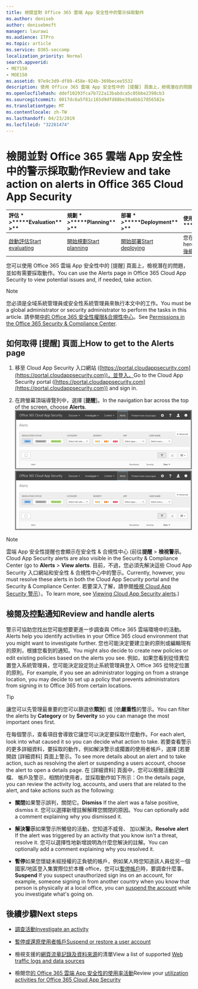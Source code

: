 ```yaml
---
title: 檢閱並對 Office 365 雲端 App 安全性中的警示採取動作
ms.author: deniseb
author: denisebmsft
manager: laurawi
ms.audience: ITPro
ms.topic: article
ms.service: O365-seccomp
localization_priority: Normal
search.appverid:
- MET150
- MOE150
ms.assetid: 97e9c3d9-df89-458e-924b-369becee5532
description: 使用 Office 365 雲端 App 安全性中的 [提醒] 頁面上，檢視潛在的問題，並採取動作。 您可以關閉或解決的警示，並如有必要，擱置的使用者帳戶。
ms.openlocfilehash: ddef10293fca7b722a13babdca5c05bbe2398cb3
ms.sourcegitcommit: 0017dc6a5f81c165d9dfd88be39a6bb17856582e
ms.translationtype: MT
ms.contentlocale: zh-TW
ms.lasthandoff: 04/23/2019
ms.locfileid: "32261474"
---
```

# <a name="review-and-take-action-on-alerts-in-office-365-cloud-app-security"></a><span data-ttu-id="deeb5-104">檢閱並對 Office 365 雲端 App 安全性中的警示採取動作</span><span class="sxs-lookup"><span data-stu-id="deeb5-104">Review and take action on alerts in Office 365 Cloud App Security</span></span>
  
|<span data-ttu-id="deeb5-105">評估 \* *\>*\*</span><span class="sxs-lookup"><span data-stu-id="deeb5-105">\*\*\*\*Evaluation\*\* \>\*\*</span></span>|<span data-ttu-id="deeb5-106">規劃 \* *\>*\*</span><span class="sxs-lookup"><span data-stu-id="deeb5-106">\*\*\*\*Planning\*\* \>\*\*</span></span>|<span data-ttu-id="deeb5-107">部署 \* *\>*\*</span><span class="sxs-lookup"><span data-stu-id="deeb5-107">\*\*\*\*Deployment\*\* \>\*\*</span></span>|<span data-ttu-id="deeb5-108">使用率 \* \* \*</span><span class="sxs-lookup"><span data-stu-id="deeb5-108">\*\*\*\*Utilization\*\*\*\*</span></span>|
|:-----|:-----|:-----|:-----|
|[<span data-ttu-id="deeb5-109">啟動評估</span><span class="sxs-lookup"><span data-stu-id="deeb5-109">Start evaluating</span></span>](office-365-cas-overview.md) <br/> |[<span data-ttu-id="deeb5-110">開始規劃</span><span class="sxs-lookup"><span data-stu-id="deeb5-110">Start planning</span></span>](get-ready-for-office-365-cas.md) <br/> |[<span data-ttu-id="deeb5-111">開始部署</span><span class="sxs-lookup"><span data-stu-id="deeb5-111">Start deploying</span></span>](turn-on-office-365-cas.md) <br/> |<span data-ttu-id="deeb5-112">您在此處 ！</span><span class="sxs-lookup"><span data-stu-id="deeb5-112">You are here!</span></span>  <br/> [<span data-ttu-id="deeb5-113">後續步驟</span><span class="sxs-lookup"><span data-stu-id="deeb5-113">Next steps</span></span>](#next-steps) <br/> |
   
<span data-ttu-id="deeb5-114">您可以使用 Office 365 雲端 App 安全性中的 [提醒] 頁面上，檢視潛在的問題，並如有需要採取動作。</span><span class="sxs-lookup"><span data-stu-id="deeb5-114">You can use the Alerts page in Office 365 Cloud App Security to view potential issues and, if needed, take action.</span></span>
  
> [!NOTE]
> <span data-ttu-id="deeb5-115">您必須是全域系統管理員或安全性系統管理員來執行本文中的工作。</span><span class="sxs-lookup"><span data-stu-id="deeb5-115">You must be a global administrator or security administrator to perform the tasks in this article.</span></span> <span data-ttu-id="deeb5-116">請參閱[中的 Office 365 安全性權限&amp;合規性中心](permissions-in-the-security-and-compliance-center.md)。</span><span class="sxs-lookup"><span data-stu-id="deeb5-116">See [Permissions in the Office 365 Security &amp; Compliance Center](permissions-in-the-security-and-compliance-center.md).</span></span> 
  
## <a name="how-to-get-to-the-alerts-page"></a><span data-ttu-id="deeb5-117">如何取得 [提醒] 頁面上</span><span class="sxs-lookup"><span data-stu-id="deeb5-117">How to get to the Alerts page</span></span>

1. <span data-ttu-id="deeb5-118">移至 Cloud App Security 入口網站 ([https://portal.cloudappsecurity.com](https://portal.cloudappsecurity.com))，並登入。</span><span class="sxs-lookup"><span data-stu-id="deeb5-118">Go to the Cloud App Security portal ([https://portal.cloudappsecurity.com](https://portal.cloudappsecurity.com)) and sign in.</span></span>
  
2. <span data-ttu-id="deeb5-119">在跨螢幕頂端導覽列中，選擇 [**提醒**]。</span><span class="sxs-lookup"><span data-stu-id="deeb5-119">In the navigation bar across the top of the screen, choose **Alerts**.</span></span><br/><span data-ttu-id="deeb5-120">![在 [提醒] 頁面中，您可以看到所觸發的警示和採取任何動作。](media/3b53d4c9-4b13-435d-8547-8c0f9ae6b914.png)</span><span class="sxs-lookup"><span data-stu-id="deeb5-120">![On the Alerts page, you can see alerts that were triggered and any actions taken.](media/3b53d4c9-4b13-435d-8547-8c0f9ae6b914.png)</span></span>
 
> [!NOTE]
> <span data-ttu-id="deeb5-121">雲端 App 安全性提醒也會顯示在安全性 & 合規性中心 (前往**提醒** > **檢視警示**。</span><span class="sxs-lookup"><span data-stu-id="deeb5-121">Cloud App Security alerts are also visible in the Security & Compliance Center (go to **Alerts** > **View alerts**.</span></span> <span data-ttu-id="deeb5-122">目前，不過，您必須先解決這些 Cloud App Security 入口網站和安全性 & 合規性中心中的警示。</span><span class="sxs-lookup"><span data-stu-id="deeb5-122">Currently, however, you must resolve these alerts in both the Cloud App Security portal and the Security & Compliance Center.</span></span> <span data-ttu-id="deeb5-123">若要深入了解，請參閱[檢視 Cloud App Security 警示](alert-policies.md#viewing-cloud-app-security-alerts)）。</span><span class="sxs-lookup"><span data-stu-id="deeb5-123">To learn more, see [Viewing Cloud App Security alerts](alert-policies.md#viewing-cloud-app-security-alerts).)</span></span> 
 
## <a name="review-and-handle-alerts"></a><span data-ttu-id="deeb5-124">檢閱及控點通知</span><span class="sxs-lookup"><span data-stu-id="deeb5-124">Review and handle alerts</span></span>

<span data-ttu-id="deeb5-125">警示可協助您找出您可能想要更進一步調查與 Office 365 雲端環境中的活動。</span><span class="sxs-lookup"><span data-stu-id="deeb5-125">Alerts help you identify activities in your Office 365 cloud environment that you might want to investigate further.</span></span> <span data-ttu-id="deeb5-126">您也可能決定要建立新的原則或編輯現有的原則，根據您看到的通知。</span><span class="sxs-lookup"><span data-stu-id="deeb5-126">You might also decide to create new policies or edit existing policies based on the alerts you see.</span></span> <span data-ttu-id="deeb5-127">例如，如果您看到從怪異位置登入系統管理員，您可能決定設定防止系統管理員登入 Office 365 從特定位置的原則。</span><span class="sxs-lookup"><span data-stu-id="deeb5-127">For example, if you see an administrator logging on from a strange location, you may decide to set up a policy that prevents administrators from signing in to Office 365 from certain locations.</span></span>
  
> [!TIP]
> <span data-ttu-id="deeb5-128">讓您可以先管理最重要的您可以篩選依**類別**] 或 [依**嚴重性**的警示。</span><span class="sxs-lookup"><span data-stu-id="deeb5-128">You can filter the alerts by **Category** or by **Severity** so you can manage the most important ones first.</span></span> 
  
<span data-ttu-id="deeb5-129">在每個警示，查看項目會導致它讓您可以決定要採取什麼動作。</span><span class="sxs-lookup"><span data-stu-id="deeb5-129">For each alert, look into what caused it so you can decide what action to take.</span></span> <span data-ttu-id="deeb5-130">若要查看警示的更多詳細資料，要採取的動作，例如解決警示或擱置的使用者帳戶，選擇 [若要開啟 [詳細資料] 頁面上警示。</span><span class="sxs-lookup"><span data-stu-id="deeb5-130">To see more details about an alert and to take action, such as resolving the alert or suspending a users account, choose the alert to open a details page.</span></span> <span data-ttu-id="deeb5-131">在 [詳細資料] 頁面中，您可以檢閱活動記錄檔、 帳戶及警示，相關的使用者，並採取動作如下所示：</span><span class="sxs-lookup"><span data-stu-id="deeb5-131">On the details page, you can review the activity log, accounts, and users that are related to the alert, and take actions such as the following:</span></span>
  
- <span data-ttu-id="deeb5-132">**關閉**如果警示誤判，關閉它。</span><span class="sxs-lookup"><span data-stu-id="deeb5-132">**Dismiss** If the alert was a false positive, dismiss it.</span></span> <span data-ttu-id="deeb5-133">您可以選擇新增註解解釋您關閉的原因。</span><span class="sxs-lookup"><span data-stu-id="deeb5-133">You can optionally add a comment explaining why you dismissed it.</span></span> 
    
- <span data-ttu-id="deeb5-134">**解決警示**如果警示所觸發的活動，您知道不威脅、 加以解決。</span><span class="sxs-lookup"><span data-stu-id="deeb5-134">**Resolve alert** If the alert was triggered by an activity that you know isn't a threat, resolve it.</span></span> <span data-ttu-id="deeb5-135">您可以選擇性地新增說明為什麼您解決的註解。</span><span class="sxs-lookup"><span data-stu-id="deeb5-135">You can optionally add a comment explaining why you resolved it.</span></span> 
    
- <span data-ttu-id="deeb5-136">**暫停**如果您懷疑未經授權的正負號的帳戶，例如某人時您知道該人員從另一個國家/地區登入集實際位於本機 office，您可以[暫停帳戶](suspend-or-restore-an-account-in-ocas.md)時，要調查什麼事。</span><span class="sxs-lookup"><span data-stu-id="deeb5-136">**Suspend** If you suspect unauthorized sign ins on an account, for example, someone signing in from another country when you know that person is physically at a local office, you can [suspend the account](suspend-or-restore-an-account-in-ocas.md) while you investigate what's going on.</span></span> 
    
## <a name="next-steps"></a><span data-ttu-id="deeb5-137">後續步驟</span><span class="sxs-lookup"><span data-stu-id="deeb5-137">Next steps</span></span>

- [<span data-ttu-id="deeb5-138">調查活動</span><span class="sxs-lookup"><span data-stu-id="deeb5-138">Investigate an activity</span></span>](investigate-an-activity-in-office-365-cas.md)
    
- [<span data-ttu-id="deeb5-139">暫停或還原使用者帳戶</span><span class="sxs-lookup"><span data-stu-id="deeb5-139">Suspend or restore a user account</span></span>](suspend-or-restore-an-account-in-ocas.md)
    
- <span data-ttu-id="deeb5-140">檢視支援的[網頁流量記錄及資料來源](web-traffic-logs-and-data-sources-for-ocas.md)的清單</span><span class="sxs-lookup"><span data-stu-id="deeb5-140">View a list of supported [Web traffic logs and data sources](web-traffic-logs-and-data-sources-for-ocas.md)</span></span>
    
- <span data-ttu-id="deeb5-141">檢閱您[的 Office 365 雲端 App 安全性的使用率活動](utilization-activities-for-ocas.md)</span><span class="sxs-lookup"><span data-stu-id="deeb5-141">Review your [utilization activities for Office 365 Cloud App Security](utilization-activities-for-ocas.md)</span></span>
    

